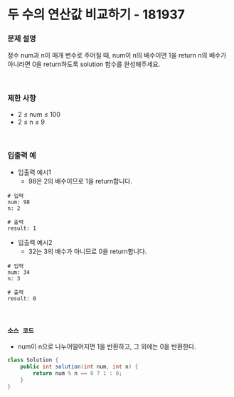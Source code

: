 # 두 수의 연산값 비교하기 - 181937

### 문제 설명

정수 num과 n이 매개 변수로 주어질 때, num이 n의 배수이면 1을 return n의 배수가 아니라면 0을 return하도록 solution 함수를 완성해주세요.  

<br/>

### 제한 사항

 - 2 ≤ num ≤ 100
 - 2 ≤ n ≤ 9

<br/>

### 입출력 예

 - 입출력 예시1
    - 98은 2의 배수이므로 1을 return합니다.
```
# 입력
num: 98
n: 2

# 출력
result: 1
```

 - 입출력 예시2
    - 32는 3의 배수가 아니므로 0을 return합니다.
```
# 입력
num: 34
n: 3

# 출력
result: 0
```

<br/>

### `소스 코드`

 - num이 n으로 나누어떨어지면 1을 반환하고, 그 외에는 0을 반환한다.
```Java
class Solution {
    public int solution(int num, int n) {
        return num % n == 0 ? 1 : 0;
    }
}
```
